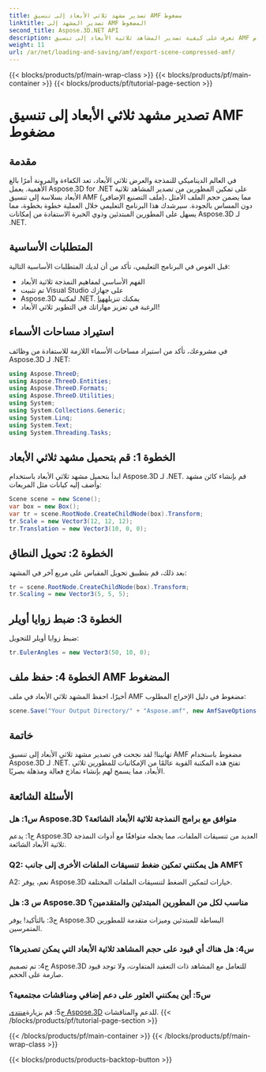 ```yaml
---
title: تصدير مشهد ثلاثي الأبعاد إلى تنسيق AMF مضغوط
linktitle: تصدير المشهد إلى AMF المضغوط
second_title: Aspose.3D.NET API
description: تعرف على كيفية تصدير المشاهد ثلاثية الأبعاد إلى تنسيق AMF المضغوط باستخدام Aspose.3D لـ .NET. عزز مهاراتك التنموية من خلال هذا الدليل المفصّل خطوة بخطوة.
weight: 11
url: /ar/net/loading-and-saving/amf/export-scene-compressed-amf/
---
```


{{< blocks/products/pf/main-wrap-class >}}
{{< blocks/products/pf/main-container >}}
{{< blocks/products/pf/tutorial-page-section >}}

# تصدير مشهد ثلاثي الأبعاد إلى تنسيق AMF مضغوط

## مقدمة

في العالم الديناميكي للنمذجة والعرض ثلاثي الأبعاد، تعد الكفاءة والمرونة أمرًا بالغ الأهمية. يعمل Aspose.3D for .NET على تمكين المطورين من تصدير المشاهد ثلاثية الأبعاد بسلاسة إلى تنسيق AMF (ملف التصنيع الإضافي)، مما يضمن حجم الملف الأمثل دون المساس بالجودة. سيرشدك هذا البرنامج التعليمي خلال العملية خطوة بخطوة، مما يسهل على المطورين المبتدئين وذوي الخبرة الاستفادة من إمكانات Aspose.3D لـ .NET.

## المتطلبات الأساسية

قبل الغوص في البرنامج التعليمي، تأكد من أن لديك المتطلبات الأساسية التالية:

- الفهم الأساسي لمفاهيم النمذجة ثلاثية الأبعاد
- تم تثبيت Visual Studio على جهازك
-  Aspose.3D لمكتبة .NET. يمكنك تنزيله[هنا](https://releases.aspose.com/3d/net/)
- الرغبة في تعزيز مهاراتك في التطوير ثلاثي الأبعاد!

## استيراد مساحات الأسماء

في مشروعك، تأكد من استيراد مساحات الأسماء اللازمة للاستفادة من وظائف Aspose.3D لـ .NET:

```csharp
using Aspose.ThreeD;
using Aspose.ThreeD.Entities;
using Aspose.ThreeD.Formats;
using Aspose.ThreeD.Utilities;
using System;
using System.Collections.Generic;
using System.Linq;
using System.Text;
using System.Threading.Tasks;
```

## الخطوة 1: قم بتحميل مشهد ثلاثي الأبعاد

ابدأ بتحميل مشهد ثلاثي الأبعاد باستخدام Aspose.3D لـ .NET. قم بإنشاء كائن مشهد وأضف إليه كيانات مثل المربعات:

```csharp
Scene scene = new Scene();
var box = new Box();
var tr = scene.RootNode.CreateChildNode(box).Transform;
tr.Scale = new Vector3(12, 12, 12);
tr.Translation = new Vector3(10, 0, 0);
```

## الخطوة 2: تحويل النطاق

بعد ذلك، قم بتطبيق تحويل المقياس على مربع آخر في المشهد:

```csharp
tr = scene.RootNode.CreateChildNode(box).Transform;
tr.Scaling = new Vector3(5, 5, 5);
```

## الخطوة 3: ضبط زوايا أويلر

ضبط زوايا أويلر للتحويل:

```csharp
tr.EulerAngles = new Vector3(50, 10, 0);
```

## الخطوة 4: حفظ ملف AMF المضغوط

أخيرًا، احفظ المشهد ثلاثي الأبعاد في ملف AMF مضغوط في دليل الإخراج المطلوب:

```csharp
scene.Save("Your Output Directory/" + "Aspose.amf", new AmfSaveOptions() { EnableCompression = false });
```

## خاتمة

تهانينا! لقد نجحت في تصدير مشهد ثلاثي الأبعاد إلى تنسيق AMF مضغوط باستخدام Aspose.3D لـ .NET. تفتح هذه المكتبة القوية عالمًا من الإمكانيات للمطورين ثلاثي الأبعاد، مما يسمح لهم بإنشاء نماذج فعالة ومذهلة بصريًا.

## الأسئلة الشائعة

### س1: هل Aspose.3D متوافق مع برامج النمذجة ثلاثية الأبعاد الشائعة؟

ج1: يدعم Aspose.3D العديد من تنسيقات الملفات، مما يجعله متوافقًا مع أدوات النمذجة ثلاثية الأبعاد الشائعة.

### Q2: هل يمكنني تمكين ضغط تنسيقات الملفات الأخرى إلى جانب AMF؟

A2: نعم، يوفر Aspose.3D خيارات لتمكين الضغط لتنسيقات الملفات المختلفة.

### س 3: هل Aspose.3D مناسب لكل من المطورين المبتدئين والمتقدمين؟

ج3: بالتأكيد! يوفر Aspose.3D البساطة للمبتدئين وميزات متقدمة للمطورين المتمرسين.

### س4: هل هناك أي قيود على حجم المشاهد ثلاثية الأبعاد التي يمكن تصديرها؟

ج4: تم تصميم Aspose.3D للتعامل مع المشاهد ذات التعقيد المتفاوت، ولا توجد قيود صارمة على الحجم.

### س5: أين يمكنني العثور على دعم إضافي ومناقشات مجتمعية؟

 ج5: قم بزيارة[منتدى Aspose.3D](https://forum.aspose.com/c/3d/18) للدعم والمناقشات.
{{< /blocks/products/pf/tutorial-page-section >}}

{{< /blocks/products/pf/main-container >}}
{{< /blocks/products/pf/main-wrap-class >}}

{{< blocks/products/products-backtop-button >}}
